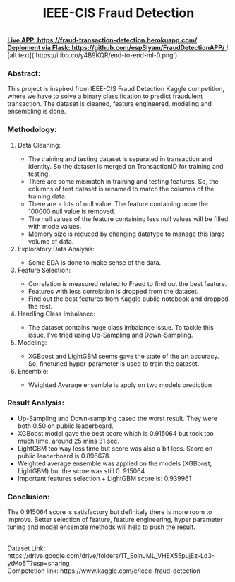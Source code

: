 <h1 align="center">IEEE-CIS Fraud Detection</h1>
</br>
<a href="https://fraud-transaction-detection.herokuapp.com/"><b>Live APP: https://fraud-transaction-detection.herokuapp.com/</b> </a>
</br>
<a href="https://github.com/espSiyam/FraudDetectionAPP/"><b>Deploment via Flask: https://github.com/espSiyam/FraudDetectionAPP/</b> </a>
![alt text]('https://i.ibb.co/y4B9KQR/end-to-end-ml-0.png')
<h3>Abstract: </h3>
<p>This project is inspired from IEEE-CIS Fraud Detection Kaggle competition, where we have to solve a binary classification to predict fraudulent transaction. The dataset is cleaned, feature engineered, modeling and ensembling is done.</p>
<h3>Methodology: </h3>
<ol>
  <li>Data Cleaning: </li>
    <ul>
      <li>The training and testing dataset is separated in transaction and identity. So the dataset is merged on TransactionID for training and testing.</li>
      <li>There are some mismatch in training and testing features. So, the columns of test dataset is renamed to match the columns of the training data.</li>
      <li>There are a lots of null value. The feature containing more the 100000 null value is removed.</li>
      <li>The null values of the feature containing less null values will be filled with mode values.</li>
      <li>Memory size is reduced by changing datatype to manage this large volume of data.</li>
    </ul>
  <li>Exploratory Data Analysis:</li>
    <ul>
      <li>Some EDA is done to make sense of the data.</li>
    </ul>
  <li>Feature Selection:</li>
    <ul>
      <li>Correlation is measured related to Fraud to find out the best feature.</li>
      <li>Features with less correlation is dropped from the dataset.</li>
      <li>Find out the best features from Kaggle public notebook and dropped the rest.</li>
    </ul>
  <li>Handling Class Imbalance:</li>
    <ul>
      <li>The dataset contains huge class imbalance issue. To tackle this issue, I’ve tried using Up-Sampling and Down-Sampling.</li>
    </ul>
  <li>Modeling:</li>
    <ul>
      <li>XGBoost and LightGBM seems gave the state of the art accuracy. So, finetuned hyper-parameter is used to train the dataset.</li>
    </ul>
  <li>Ensemble:</li>
    <ul>
      <li>Weighted Average ensemble is apply on two models prediction</li>
    </ul>
</ol>
<h3>Result Analysis: </h3>     
<ul>
  <li>Up-Sampling and Down-sampling cased the worst result. They were both 0.50 on public leaderboard.</li>
  <li>XGBoost model gave the best score which is 0.915064 but took too much time, around 25 mins 31 sec.</li>
  <li>LightGBM too way less time but score was also a bit less. Score on public leaderboard is 0.896678.</li>
  <li>Weighted average ensemble was applied on the models (XGBoost, LightGBM) but the score was still 0. 915064</li>
  <li>Important features selection + LightGBM score is: 0.939961</li>
</ul>
<h3>Conclusion: </h3>
<p>The 0.915064 score is satisfactory but definitely there is more room to improve. Better selection of feature, feature engineering, hyper parameter tuning and model ensemble methods will help to push the result.</p>
<br>
Dataset Link: https://drive.google.com/drive/folders/1T_EoinJML_VHEX55pujEz-Ld3-ytMo5T?usp=sharing <br>
Competetion link: https://www.kaggle.com/c/ieee-fraud-detection
